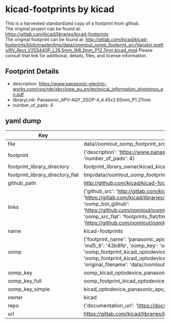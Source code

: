 # kicad-footprints by kicad  
This is a harvested standardized copy of a footprint from github.  
The original project can be found at:  
https://gitlab.com/kicad/libraries/kicad-footprints  
The original footprint can be found at:
http://gitlab.com/kicad/kicad-footprints/blob/master/tmp/data//oomlout_oomp_footprint_src/Varistor.pretty/RV_Rect_V25S440P_L26.5mm_W8.2mm_P12.7mm.kicad_mod
Please consult that link for additional, details, files, and license information.  
## Footprint Details
* description: https://www.panasonic-electric-works.com/cps/rde/xbcr/pew_eu_en/technical_information_photomos_en.pdf  
* libraryLink: Panasonic_APV-AQY_SSOP-4_4.45x2.65mm_P1.27mm  
* number_of_pads: 4  
## yaml dump  
| Key | Value |  
| --- | --- |  
| file | data//oomlout_oomp_footprint_src/kicad-footprints/OptoDevice.pretty/Panasonic_APV-AQY_SSOP-4_4.45x2.65mm_P1.27mm.kicad_mod |  
| footprint | {'description': 'https://www.panasonic-electric-works.com/cps/rde/xbcr/pew_eu_en/technical_information_photomos_en.pdf', 'libraryLink': 'Panasonic_APV-AQY_SSOP-4_4.45x2.65mm_P1.27mm', 'number_of_pads': 4} |  
| footprint_library_directory | footprint_library_owner/kicad_kicad-footprints/ |  
| footprint_library_directory_flat | tmp/data//oomlout_oomp_footprint_src/footprints_flat/kicad_optodevice_panasonic_apv_aqy_ssop_4_4_45x2_65mm_p1_27mm/working |  
| github_path | http://github.com/kicad/kicad-footprints/blob/master/tmp/data//oomlout_oomp_footprint_src/OptoDevice.pretty/Panasonic_APV-AQY_SSOP-4_4.45x2.65mm_P1.27mm.kicad_mod |  
| links | {'github_src': 'http://gitlab.com/kicad/kicad-footprints/blob/master/tmp/data//oomlout_oomp_footprint_src/Varistor.pretty/RV_Rect_V25S440P_L26.5mm_W8.2mm_P12.7mm.kicad_mod', 'github_src_repo': 'https://gitlab.com/kicad/libraries/kicad-footprints', 'oomp_bot': 'tmp/data//oomlout_oomp_footprint_src/footprints/kicad_optodevice_panasonic_apv_aqy_ssop_4_4_45x2_65mm_p1_27mm/working', 'oomp_bot_github': 'https://github.com/oomlout/oomlout_oomp_footprint_bot/tree/main/tmp/data//oomlout_oomp_footprint_src/footprints/kicad_optodevice_panasonic_apv_aqy_ssop_4_4_45x2_65mm_p1_27mm/working', 'oomp_src_flat': 'footprints_flat/tmp/data//oomlout_oomp_footprint_src/footprints_flat/kicad_optodevice_panasonic_apv_aqy_ssop_4_4_45x2_65mm_p1_27mm/working', 'oomp_src_flat_github': 'https://github.com/oomlout/oomlout_oomp_footprint_src/tree/main/tmp/data//oomlout_oomp_footprint_src/footprints_flat/kicad_optodevice_panasonic_apv_aqy_ssop_4_4_45x2_65mm_p1_27mm/working'} |  
| name | kicad-footprints |  
| oomp | {'footprint_name': 'panasonic_apv_aqy_ssop_4_4_45x2_65mm_p1_27mm', 'library_name': 'optodevice', 'md5': '43b8fbbb128640cf51c8484940e710c9', 'md5_10': '43b8fbbb12', 'md5_5': '43b8f', 'md5_6': '43b8fb', 'oomp_key': 'oomp_kicad_optodevice_panasonic_apv_aqy_ssop_4_4_45x2_65mm_p1_27mm', 'oomp_key_extra': 'oomp_footprint_kicad_optodevice_panasonic_apv_aqy_ssop_4_4_45x2_65mm_p1_27mm', 'oomp_key_full': 'oomp_footprint_kicad_optodevice_panasonic_apv_aqy_ssop_4_4_45x2_65mm_p1_27mm_43b8fb', 'oomp_key_simple': 'kicad_optodevice_panasonic_apv_aqy_ssop_4_4_45x2_65mm_p1_27mm', 'original_filename': 'data//oomlout_oomp_footprint_src/kicad-footprints/OptoDevice.pretty/Panasonic_APV-AQY_SSOP-4_4.45x2.65mm_P1.27mm.kicad_mod', 'owner_name': 'kicad'} |  
| oomp_key | oomp_kicad_optodevice_panasonic_apv_aqy_ssop_4_4_45x2_65mm_p1_27mm |  
| oomp_key_full | oomp_footprint_kicad_optodevice_panasonic_apv_aqy_ssop_4_4_45x2_65mm_p1_27mm |  
| oomp_key_simple | kicad_optodevice_panasonic_apv_aqy_ssop_4_4_45x2_65mm_p1_27mm |  
| owner | kicad |  
| repo | {'documentation_url': 'https://docs.github.com/rest/repos/repos#get-a-repository', 'message': 'Not Found'} |  
| url | https://gitlab.com/kicad/libraries/kicad-footprints |  

